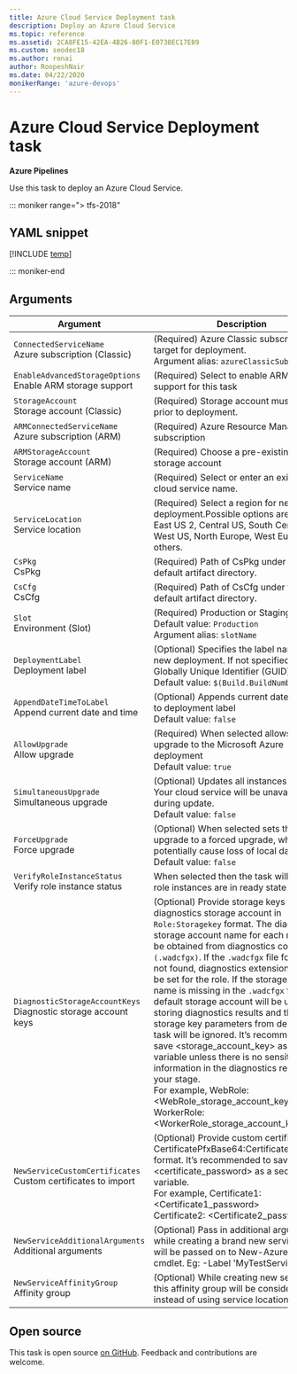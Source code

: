 ```yaml
---
title: Azure Cloud Service Deployment task
description: Deploy an Azure Cloud Service
ms.topic: reference
ms.assetid: 2CA8FE15-42EA-4B26-80F1-E0738EC17E89
ms.custom: seodec18
ms.author: ronai
author: RoopeshNair
ms.date: 04/22/2020
monikerRange: 'azure-devops'
---
```


# Azure Cloud Service Deployment task

**Azure Pipelines**

Use this task to deploy an Azure Cloud Service.

::: moniker range="> tfs-2018"

## YAML snippet

[!INCLUDE [temp](../includes/yaml/AzureCloudPowerShellDeploymentV1.md)]

::: moniker-end

## Arguments

|Argument|Description|
|--- |--- |
|`ConnectedServiceName`<br/>Azure subscription (Classic)|(Required) Azure Classic subscription to target for deployment. <br/>Argument alias: `azureClassicSubscription`|
|`EnableAdvancedStorageOptions` <br/>Enable ARM storage support| (Required) Select to enable ARM storage support for this task|
|`StorageAccount`<br/>Storage account (Classic)|(Required) Storage account must exist prior to deployment.|
|`ARMConnectedServiceName` <br/>Azure subscription (ARM)| (Required) Azure Resource Manager subscription|
|`ARMStorageAccount` <br/>Storage account (ARM)| (Required) Choose a pre-existing ARM storage account|
|`ServiceName`<br/>Service name|(Required) Select or enter an existing cloud service name.|
|`ServiceLocation`<br/>Service location|(Required) Select a region for new service deployment.Possible options are East US, East US 2, Central US, South Central US, West US, North Europe, West Europe and others.|
|`CsPkg`<br/>CsPkg|(Required) Path of CsPkg under the default artifact directory.|
|`CsCfg`<br/>CsCfg|(Required) Path of CsCfg under the default artifact directory.|
|`Slot`<br/>Environment (Slot)|(Required) Production or Staging <br/>Default value: `Production` <br/>Argument alias: `slotName`|
|`DeploymentLabel`<br/>Deployment label|(Optional) Specifies the label name for the new deployment. If not specified, a Globally Unique Identifier (GUID) is used. <br/>Default value: `$(Build.BuildNumber)`|
|`AppendDateTimeToLabel`<br/>Append current date and time|(Optional) Appends current date and time to deployment label <br/>Default value: `false`|
|`AllowUpgrade`<br/>Allow upgrade|(Required) When selected allows an upgrade to the Microsoft Azure deployment <br/>Default value: `true`|
|`SimultaneousUpgrade`<br/>Simultaneous upgrade|(Optional) Updates all instances at once. Your cloud service will be unavailable during update. <br/>Default value: `false`|
|`ForceUpgrade`<br/>Force upgrade|(Optional) When selected sets the upgrade to a forced upgrade, which could potentially cause loss of local data. <br/>Default value: `false`|
|`VerifyRoleInstanceStatus` <br/>Verify role instance status| When selected then the task will wait until role instances are in ready state|
|`DiagnosticStorageAccountKeys`<br/>Diagnostic storage account keys|(Optional) Provide storage keys for diagnostics storage account in `Role:Storagekey` format. The diagnostics storage account name for each role will be obtained from diagnostics config file `(.wadcfgx)`. If the `.wadcfgx` file for a role is not found, diagnostics extensions won’t be set for the role. If the storage account name is missing in the `.wadcfgx` file, the default storage account will be used for storing diagnostics results and the storage key parameters from deployment task will be ignored. It’s recommended to save <storage_account_key> as a secret variable unless there is no sensitive information in the diagnostics result for your stage. <br/>For example, WebRole: <WebRole_storage_account_key> <br/>WorkerRole: <WorkerRole_storage_account_key>|
|`NewServiceCustomCertificates`<br/>Custom certificates to import|(Optional) Provide custom certificates in CertificatePfxBase64:CertificatePassword format. It’s recommended to save <certificate_password> as a secret variable. <br/>For example, Certificate1: <Certificate1_password> <br/>Certificate2: <Certificate2_password>|
|`NewServiceAdditionalArguments`<br/>Additional arguments|(Optional) Pass in additional arguments while creating a brand new service. These will be passed on to New-AzureService cmdlet. Eg: -Label 'MyTestService'|
|`NewServiceAffinityGroup`<br/>Affinity group|(Optional) While creating new service, this affinity group will be considered instead of using service location.|

## Open source

This task is open source [on GitHub](https://github.com/Microsoft/azure-pipelines-tasks). Feedback and contributions are welcome.
